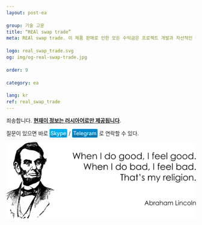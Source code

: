 ```yaml
---
layout: post-ea

group: 기술 고문 
title: “REAl swap trade”
meta: REAl swap trade. 이 제품 판매로 인한 모든 수익금은 프로젝트 개발과 자선적인 활동에 사용될 것입니다.

logo: real_swap_trade.svg
og: img/og-real-swap-trade.jpg

order: 9

category: ea

lang: kr
ref: real_swap_trade
---
```


죄송합니다. **<a href="https://lincolnvirus.com/projects/ru/forex/real_swap_trade.html" target="_blank">현재이 정보는 러시아어로만 제공됩니다</a>**.

질문이 있으면 바로 <a href="skype:chutkoy89?call" target="_blank"><span style="background-color:#00aff0; color:white; padding:3px; border-radius: 3px">Skype</span></a> / <a href="https://t.me/chutkoy" target="_blank"><span style="background-color:#0088cc; color:white; padding:3px; border-radius: 3px">Telegram</span></a> 로 연락할 수 있다.

<a data-fancybox="gallery" href="/img/programming/Lincoln.png"><img src="/img/programming/Lincoln.png" alt=""></a>
